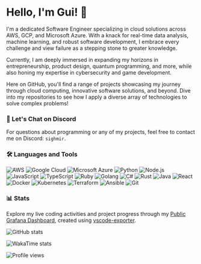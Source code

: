 # Hello, I'm Gui! 👋

I'm a dedicated Software Engineer specializing in cloud solutions across AWS, GCP, and Microsoft Azure. With a knack for real-time data analysis, machine learning, and robust software development, I embrace every challenge and view failure as a stepping stone to greater knowledge.

Currently, I am deeply immersed in expanding my horizons in entrepreneurship, product design, quantum programming, and more, while also honing my expertise in cybersecurity and game development.

Here on GitHub, you'll find a range of projects showcasing my journey through cloud computing, innovative software solutions, and beyond. Dive into my repositories to see how I apply a diverse array of technologies to solve complex problems!

### 💬 Let's Chat on Discord

For questions about programming or any of my projects, feel free to contact me on Discord: `sighmir`.

### 🛠️ Languages and Tools

![AWS](https://img.shields.io/badge/AWS-232F3E?style=for-the-badge&logo=amazonaws&logoColor=white)
![Google Cloud](https://img.shields.io/badge/Google_Cloud-4285F4?style=for-the-badge&logo=google-cloud&logoColor=white)
![Microsoft Azure](https://img.shields.io/badge/Microsoft_Azure-0089D6?style=for-the-badge&logo=microsoft-azure&logoColor=white)
![Python](https://img.shields.io/badge/Python-3776AB?style=for-the-badge&logo=python&logoColor=white)
![Node.js](https://img.shields.io/badge/Node.js-339933?style=for-the-badge&logo=nodedotjs&logoColor=white)
![JavaScript](https://img.shields.io/badge/JavaScript-F7DF1E?style=for-the-badge&logo=javascript&logoColor=black)
![TypeScript](https://img.shields.io/badge/TypeScript-3178C6?style=for-the-badge&logo=typescript&logoColor=white)
![Ruby](https://img.shields.io/badge/Ruby-CC342D?style=for-the-badge&logo=ruby&logoColor=white)
![Golang](https://img.shields.io/badge/Golang-00ADD8?style=for-the-badge&logo=go&logoColor=white)
![C#](https://img.shields.io/badge/C%23-239120?style=for-the-badge&logo=c-sharp&logoColor=white)
![Rust](https://img.shields.io/badge/Rust-000000?style=for-the-badge&logo=rust&logoColor=white)
![Java](https://img.shields.io/badge/Java-ED8B00?style=for-the-badge&logo=java&logoColor=white)
![React](https://img.shields.io/badge/React-20232A?style=for-the-badge&logo=react&logoColor=61DAFB)
![Docker](https://img.shields.io/badge/Docker-2496ED?style=for-the-badge&logo=docker&logoColor=white)
![Kubernetes](https://img.shields.io/badge/Kubernetes-326CE5?style=for-the-badge&logo=kubernetes&logoColor=white)
![Terraform](https://img.shields.io/badge/Terraform-7B42BC?style=for-the-badge&logo=terraform&logoColor=white)
![Ansible](https://img.shields.io/badge/Ansible-EE0000?style=for-the-badge&logo=ansible&logoColor=white)
![Git](https://img.shields.io/badge/Git-F05032?style=for-the-badge&logo=git&logoColor=white)

### 📊 Stats

Explore my live coding activities and project progress through my [Public Grafana Dashboard](https://guicaulada.grafana.net/public-dashboards/7b7f644500ec4e6cb5d7a4e7b5ed0dab), created using [vscode-exporter](https://github.com/guicaulada/vscode-exporter).

![GitHub stats](https://github-readme-stats.vercel.app/api?username=guicaulada&show_icons=true&theme=transparent&show=reviews&include_all_commits=true&custom_title=GitHub%20Stats)

![WakaTime stats](https://github-readme-stats.vercel.app/api/wakatime?username=guicaulada&layout=compact&theme=transparent)

![Profile views](https://komarev.com/ghpvc/?username=guicaulada&abbreviated=true)
